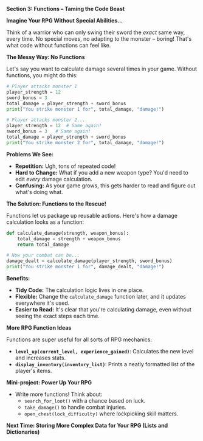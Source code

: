 **Section 3: Functions – Taming the Code Beast**

**Imagine Your RPG Without Special Abilities...**

Think of a warrior who can only swing their sword the *exact* same way, every time. No special moves, no adapting to the monster – boring!  That's what code without functions can feel like.

**The Messy Way: No Functions**

Let's say you want to calculate damage several times in your game. Without functions, you might do this:

```python
# Player attacks monster 1
player_strength = 12
sword_bonus = 3
total_damage = player_strength + sword_bonus 
print("You strike monster 1 for", total_damage, "damage!")

# Player attacks monster 2... 
player_strength = 12  # Same again!
sword_bonus = 3   # Same again!
total_damage = player_strength + sword_bonus 
print("You strike monster 2 for", total_damage, "damage!")
```

**Problems We See:**

* **Repetition:** Ugh, tons of repeated code!
* **Hard to Change:**  What if you add a new weapon type? You'd need to edit *every* damage calculation.  
* **Confusing:** As your game grows, this gets harder to read and figure out what's doing what.

**The Solution: Functions to the Rescue!**

Functions let us package up reusable actions. Here's how a damage calculation looks as a function:

```python
def calculate_damage(strength, weapon_bonus):
    total_damage = strength + weapon_bonus 
    return total_damage

# Now your combat can be...
damage_dealt = calculate_damage(player_strength, sword_bonus) 
print("You strike monster 1 for", damage_dealt, "damage!")
```

**Benefits:**

* **Tidy Code:** The calculation logic lives in one place.
* **Flexible:** Change the `calculate_damage` function later, and it updates everywhere it's used.
* **Easier to Read:** It's clear that you're calculating damage, even without seeing the exact steps each time.

**More RPG Function Ideas**

Functions are super useful for all sorts of RPG mechanics:

* **`level_up(current_level, experience_gained)`**:  Calculates the new level and increases stats.
* **`display_inventory(inventory_list)`**: Prints a neatly formatted list of the player's items. 

**Mini-project: Power Up Your RPG**

* Write more functions! Think about:
    * `search_for_loot()` with a chance based on luck.
    * `take_damage()` to handle combat injuries.
    * `open_chest(lock_difficulty)` where lockpicking skill matters.

**Next Time: Storing More Complex Data for Your RPG (Lists and Dictionaries)** 
